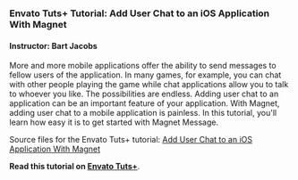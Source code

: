 ### Envato Tuts+ Tutorial: Add User Chat to an iOS Application With Magnet

#### Instructor: Bart Jacobs

More and more mobile applications offer the ability to send messages to fellow users of the application. In many games, for example, you can chat with other people playing the game while chat applications allow you to talk to whoever you like. The possibilities are endless. Adding user chat to an application can be an important feature of your application. With Magnet, adding user chat to a mobile application is painless. In this tutorial, you'll learn how easy it is to get started with Magnet Message.

Source files for the Envato Tuts+ tutorial: [Add User Chat to an iOS Application With Magnet](http://code.tutsplus.com/tutorials/add-user-chat-to-an-ios-application-with-magnet--cms-25100)

**Read this tutorial on [Envato Tuts+](https://code.tutsplus.com)**.
